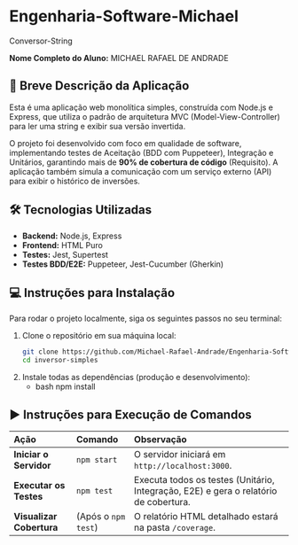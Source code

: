 # Engenharia-Software-Michael
Conversor-String

**Nome Completo do Aluno:** MICHAEL RAFAEL DE ANDRADE

## 📝 Breve Descrição da Aplicação

Esta é uma aplicação web monolítica simples, construída com Node.js e Express, que utiliza o padrão de arquitetura MVC (Model-View-Controller) para ler uma string e exibir sua versão invertida.

O projeto foi desenvolvido com foco em qualidade de software, implementando testes de Aceitação (BDD com Puppeteer), Integração e Unitários, garantindo mais de **90% de cobertura de código** (Requisito). A aplicação também simula a comunicação com um serviço externo (API) para exibir o histórico de inversões.

## 🛠️ Tecnologias Utilizadas

* **Backend:** Node.js, Express
* **Frontend:** HTML Puro
* **Testes:** Jest, Supertest
* **Testes BDD/E2E:** Puppeteer, Jest-Cucumber (Gherkin)

## 💻 Instruções para Instalação

Para rodar o projeto localmente, siga os seguintes passos no seu terminal:

1.  Clone o repositório em sua máquina local:
    ```bash
    git clone https://github.com/Michael-Rafael-Andrade/Engenharia-Software-Michael.git
    cd inversor-simples
    ```
2.  Instale todas as dependências (produção e desenvolvimento):
    - bash
    npm install
    

## ▶️ Instruções para Execução de Comandos

| Ação | Comando | Observação |
| :--- | :--- | :--- |
| **Iniciar o Servidor** | `npm start` | O servidor iniciará em `http://localhost:3000`. |
| **Executar os Testes** | `npm test` | Executa todos os testes (Unitário, Integração, E2E) e gera o relatório de cobertura. |
| **Visualizar Cobertura** | (Após o `npm test`) | O relatório HTML detalhado estará na pasta `/coverage`. |